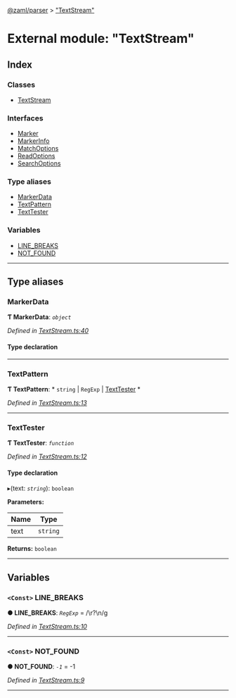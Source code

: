 [@zaml/parser](../README.md) > ["TextStream"](../modules/_textstream_.md)

# External module: "TextStream"

## Index

### Classes

* [TextStream](../classes/_textstream_.textstream.md)

### Interfaces

* [Marker](../interfaces/_textstream_.marker.md)
* [MarkerInfo](../interfaces/_textstream_.markerinfo.md)
* [MatchOptions](../interfaces/_textstream_.matchoptions.md)
* [ReadOptions](../interfaces/_textstream_.readoptions.md)
* [SearchOptions](../interfaces/_textstream_.searchoptions.md)

### Type aliases

* [MarkerData](_textstream_.md#markerdata)
* [TextPattern](_textstream_.md#textpattern)
* [TextTester](_textstream_.md#texttester)

### Variables

* [LINE_BREAKS](_textstream_.md#line_breaks)
* [NOT_FOUND](_textstream_.md#not_found)

---

## Type aliases

<a id="markerdata"></a>

###  MarkerData

**Ƭ MarkerData**: *`object`*

*Defined in [TextStream.ts:40](https://github.com/nexushubs/zaml-lang/blob/5afa52e/packages/zaml-parser/src/TextStream.ts#L40)*

#### Type declaration

[key: `string`]: `any`

___
<a id="textpattern"></a>

###  TextPattern

**Ƭ TextPattern**: * `string` &#124; `RegExp` &#124; [TextTester](_textstream_.md#texttester)
*

*Defined in [TextStream.ts:13](https://github.com/nexushubs/zaml-lang/blob/5afa52e/packages/zaml-parser/src/TextStream.ts#L13)*

___
<a id="texttester"></a>

###  TextTester

**Ƭ TextTester**: *`function`*

*Defined in [TextStream.ts:12](https://github.com/nexushubs/zaml-lang/blob/5afa52e/packages/zaml-parser/src/TextStream.ts#L12)*

#### Type declaration
▸(text: *`string`*): `boolean`

**Parameters:**

| Name | Type |
| ------ | ------ |
| text | `string` |

**Returns:** `boolean`

___

## Variables

<a id="line_breaks"></a>

### `<Const>` LINE_BREAKS

**● LINE_BREAKS**: *`RegExp`* =  /\r?\n/g

*Defined in [TextStream.ts:10](https://github.com/nexushubs/zaml-lang/blob/5afa52e/packages/zaml-parser/src/TextStream.ts#L10)*

___
<a id="not_found"></a>

### `<Const>` NOT_FOUND

**● NOT_FOUND**: *`-1`* =  -1

*Defined in [TextStream.ts:9](https://github.com/nexushubs/zaml-lang/blob/5afa52e/packages/zaml-parser/src/TextStream.ts#L9)*

___

